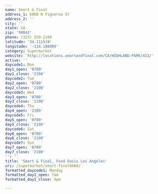 ```yaml
---
name: Smart & Final
address_1: 6060 N Figueroa St
address_2: ''
city: ''
state: CA
zip: '90042'
phone: (323) 258-2199
latitude: '34.111519'
longitude: '-118.188089'
category: Supermarket
website: 'http://locations.smartandfinal.com/CA/HIGHLAND-PARK/413/'
active: ''
daycode1: Mon
day1_open: '0700'
day1_close: '2100'
daycode2: Tue
day2_open: '0700'
day2_close: '2100'
daycode3: Wed
day3_open: '0700'
day3_close: '2100'
daycode4: Thu
day4_open: '2100'
daycode5: Fri
day5_open: '0700'
day5_close: '2100'
daycode6: Sat
day6_open: '0700'
day6_close: '2100'
daycode7: Sun
day7_open: '0700'
day7_close: '2100'
'': ''
title: 'Smart & Final, Food Oasis Los Angeles'
uri: /supermarket/smart-final6060/
formatted_daycode1: Monday
formatted_day1_open: 7am
formatted_day1_close: 9pm

---
```

